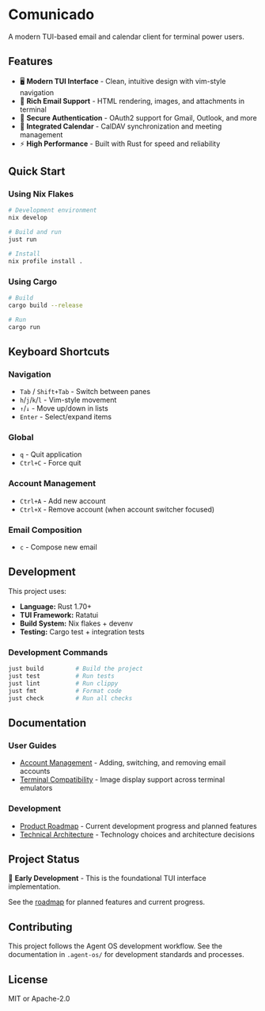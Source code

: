 # Comunicado

A modern TUI-based email and calendar client for terminal power users.

## Features

- 🖥️ **Modern TUI Interface** - Clean, intuitive design with vim-style navigation
- 📧 **Rich Email Support** - HTML rendering, images, and attachments in terminal
- 🔐 **Secure Authentication** - OAuth2 support for Gmail, Outlook, and more
- 📅 **Integrated Calendar** - CalDAV synchronization and meeting management
- ⚡ **High Performance** - Built with Rust for speed and reliability

## Quick Start

### Using Nix Flakes

```bash
# Development environment
nix develop

# Build and run
just run

# Install
nix profile install .
```

### Using Cargo

```bash
# Build
cargo build --release

# Run
cargo run
```

## Keyboard Shortcuts

### Navigation
- `Tab` / `Shift+Tab` - Switch between panes
- `h`/`j`/`k`/`l` - Vim-style movement
- `↑`/`↓` - Move up/down in lists
- `Enter` - Select/expand items

### Global
- `q` - Quit application
- `Ctrl+C` - Force quit

### Account Management
- `Ctrl+A` - Add new account
- `Ctrl+X` - Remove account (when account switcher focused)

### Email Composition
- `c` - Compose new email

## Development

This project uses:
- **Language:** Rust 1.70+
- **TUI Framework:** Ratatui
- **Build System:** Nix flakes + devenv
- **Testing:** Cargo test + integration tests

### Development Commands

```bash
just build         # Build the project
just test          # Run tests
just lint          # Run clippy
just fmt           # Format code
just check         # Run all checks
```

## Documentation

### User Guides
- [Account Management](docs/account-management.md) - Adding, switching, and removing email accounts
- [Terminal Compatibility](docs/terminal-compatibility.md) - Image display support across terminal emulators

### Development
- [Product Roadmap](.agent-os/product/roadmap.md) - Current development progress and planned features
- [Technical Architecture](.agent-os/product/tech-stack.md) - Technology choices and architecture decisions

## Project Status

🚧 **Early Development** - This is the foundational TUI interface implementation.

See the [roadmap](.agent-os/product/roadmap.md) for planned features and current progress.

## Contributing

This project follows the Agent OS development workflow. See the documentation in `.agent-os/` for development standards and processes.

## License

MIT or Apache-2.0
